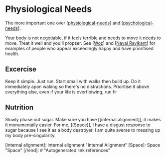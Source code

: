 # Physiological Needs

The more important one over [[physiological-needs]] and [[psychological-needs]].

Your body is not negotiable, if it feels terrible and needs to move it needs to move.
Treat it well and you'll propser. See [[Woz]] and [[Naval Ravikant]] for examples of people who appear exceedingly happy and have prioritised health.

## Excercise
Keep it simple. Just run. Start small with walks then build up. Do it immediately apon waking so there's no distractions. Prioritise it above everything else, even if your life is overfloiwing, run fir

## Nutrition
Slowly phase out sugar. Make sure you have [[internal alignment]], it makes it monumentally easier. For me, [[Space]], I have a disgust response to sugar because I see it as a body destroyer. I am quite averse to messing up my body pre-singularity.



[//begin]: # "Autogenerated link references for markdown compatibility"
[physiological-needs]: physiological-needs "Physiological Needs"
[psychological-needs]: psychological-needs "Psychological Needs"
[Woz]: Woz "Woz"
[Naval Ravikant]: naval-ravikant "Naval Ravikant"
[internal alignment]: internal alignment "Internal Alignment"
[Space]: Space "Space"
[//end]: # "Autogenerated link references" 